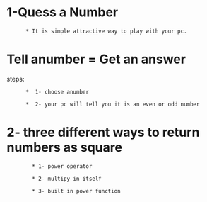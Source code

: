 # 1-Quess a Number

          * It is simple attractive way to play with your pc. 
         
# Tell anumber = Get an answer

steps:

          *  1- choose anumber
     
          *  2- your pc will tell you it is an even or odd number 
          
# 2- three different ways to return numbers as square 

            * 1- power operator
            
            * 2- multipy in itself
            
            * 3- built in power function
